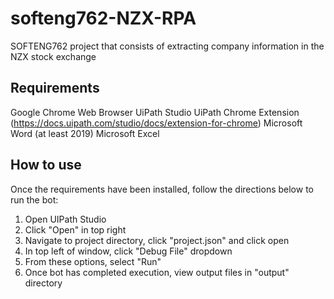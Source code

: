 # softeng762-NZX-RPA
SOFTENG762 project that consists of extracting company information in the NZX stock exchange 

## Requirements
Google Chrome Web Browser
UiPath Studio
UiPath Chrome Extension (https://docs.uipath.com/studio/docs/extension-for-chrome)
Microsoft Word (at least 2019)
Microsoft Excel

## How to use
Once the requirements have been installed, follow the directions below to run the bot:
 1. Open UIPath Studio
 2. Click "Open" in top right
 3. Navigate to project directory, click "project.json" and click open
 4. In top left of window, click "Debug File" dropdown
 5. From these options, select "Run"
 6. Once bot has completed execution, view output files in "output" directory
